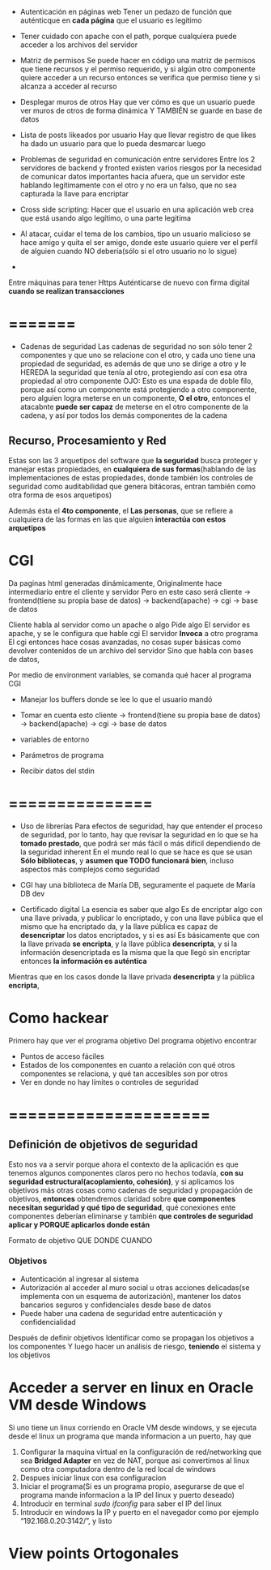 
- Autenticación en páginas web
Tener un pedazo de función que auténticque en **cada página** que el usuario es legítimo

- Tener cuidado con apache con el path, porque cualquiera puede acceder a los archivos del servidor

- Matriz de permisos
Se puede hacer en código una matriz de permisos que tiene recursos y el permiso requerido, y si algún otro componente quiere acceder a un recurso entonces se verifica que permiso tiene y si alcanza a acceder al recurso

- Desplegar muros de otros
Hay que ver cómo es que un usuario puede ver muros de otros de forma dinámica Y TAMBIÉN se guarde en base de datos

- Lista de posts likeados por usuario
Hay que llevar registro de que likes ha dado un usuario para que lo pueda desmarcar luego
- Problemas de seguridad en comunicación entre servidores
Entre los 2 servidores de backend y fronted existen varios riesgos por la necesidad de comunicar datos importantes hacia afuera, que un servidor este hablando legítimamente con el otro y no era un falso, que no sea capturada la llave para encriptar
- Cross side scripting: Hacer que el usuario en una aplicación web crea que está usando algo legítimo, o una parte legitima
- Al atacar, cuidar el tema de los cambios, tipo un usuario malicioso se hace amigo y quita el ser amigo, donde este usuario quiere ver el perfil de alguien cuando NO debería(sólo si el otro usuario no lo sigue)
- 


Entre máquinas para tener Https
Auténticarse de nuevo con firma digital **cuando se realizan transacciones**

# =======

- Cadenas de seguridad
Las cadenas de seguridad no son sólo tener 2 componentes y que uno se relacione con el otro, y cada uno tiene una propiedad de seguridad, es además de que uno se dirige a otro y le HEREDA la seguridad que tenía al otro, protegiendo así con esa otra propiedad al otro componente
OJO: Esto es una espada de doble filo, porque así como un componente está protegiendo a otro componente, pero alguien logra meterse en un componente, **O el otro**, entonces el atacabnte **puede ser capaz** de meterse en el otro componente de la cadena, y así por todos los demás componentes de la cadena

## **Recurso, Procesamiento y Red**
Estas son las 3 arquetipos del software que **la seguridad** busca proteger y manejar estas propiedades, en **cualquiera de sus formas**(hablando de las implementaciones de estas propiedades, donde también los controles de seguridad como auditabilidad que genera bitácoras, entran también como otra forma de esos arquetipos)

Además ésta el **4to componente**, el **Las personas**, que se refiere a cualquiera de las formas en las que alguien **interactúa con estos arquetipos**

# CGI
Da paginas html generadas dinámicamente, 
Originalmente hace intermediario entre el cliente y servidor
Pero en este caso será cliente -> frontend(tiene su propia base de datos) -> backend(apache) -> cgi -> base de datos

Cliente habla al servidor como un apache o algo
Pide algo
El servidor es apache, y se le configura que hable cgi
El servidor **Invoca** a otro programa
El cgi entonces hace cosas avanzadas, no cosas super básicas como devolver contenidos de un archivo del servidor
Sino que habla con bases de datos, 


Por medio de environment variables, se comanda qué hacer al programa CGI

- Manejar los buffers donde se lee lo que el usuario mandó
- Tomar en cuenta esto cliente -> frontend(tiene su propia base de datos) -> backend(apache) -> cgi -> base de datos


- variables de entorno
- Parámetros de programa
- Recibir datos del stdin

# ===============

* Uso de librerías
Para efectos de seguridad, hay que entender el proceso de seguridad, por lo tanto, hay que revisar la seguridad en lo que se ha **tomado prestado**, que podrá ser más fácil o más difícil dependiendo de la seguridad inherent
En el mundo real lo que se hace es que se usan **Sólo bibliotecas**, y **asumen que TODO funcionará bien**, incluso aspectos más complejos como seguridad

- CGI hay una biblioteca de María DB, seguramente el paquete de María DB dev

- Certificado digital
La esencia es saber que algo
Es de encriptar algo con una llave privada, y publicar lo encriptado, y con una llave pública que el mismo que ha encriptado da, y la llave pública es capaz de **desencriptar** los datos encriptados, y si es así 
Es básicamente que con la llave privada **se encripta**, y la llave pública **desencripta**, y si la información desencriptada es la misma que la que llegó sin encriptar entonces **la información es auténtica**

Mientras que en los casos donde la llave privada **desencripta** y la pública **encripta**, 

# Como hackear
Primero hay que ver el programa objetivo
Del programa objetivo encontrar
- Puntos de acceso fáciles
- Estados de los componentes en cuanto a relación con qué otros componentes se relaciona, y qué tan accesibles son por otros
- Ver en donde no hay límites o controles de seguridad

# =====================  

## Definición de objetivos de seguridad
Esto nos va a servir porque ahora el contexto de la aplicación es que tenemos algunos componentes claros pero no hechos todavía, **con su seguridad estructural(acoplamiento, cohesión)**, y si aplicamos los objetivos más otras cosas como cadenas de seguridad y propagación de objetivos, **entonces** obtendremos claridad sobre **que componentes necesitan seguridad y qué tipo de seguridad**, qué conexiones ente componentes deberían eliminarse y también **que controles de seguridad aplicar y PORQUE aplicarlos donde están**

Formato de objetivo
QUE
DONDE
CUANDO

### Objetivos
- Autenticación al ingresar al sistema
- Autorización al acceder al muro social u otras acciones delicadas(se implementa con un esquema de autorización), mantener los datos bancarios seguros y confidenciales desde base de datos
- 	Puede haber una cadena de seguridad entre autenticación y confidencialidad

Después de definir objetivos
Identificar como se propagan los objetivos a los componentes
Y luego hacer un análisis de riesgo, **teniendo** el sistema y los objetivos

# Acceder a server en linux en Oracle VM desde Windows
Si uno tiene un linux corriendo en Oracle VM desde windows, y se ejecuta desde el linux un programa que manda informacion a un puerto, hay que
1. Configurar la maquina virtual en la configuración de red/networking que sea **Bridged Adapter** en vez de NAT, porque asi convertimos al linux como otra computadora dentro de la red local de windows
2. Despues iniciar linux con esa configuracion
3. Iniciar el programa(Si es un programa propio, asegurarse de que el programa mande informacion a la IP del linux y puerto deseado)
4. Introducir en terminal *sudo ifconfig* para saber el IP del linux
5. Introducir en windows la IP y puerto en el navegador como por ejemplo “192.168.0.20:3142/”, y listo














# View points Ortogonales
